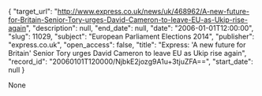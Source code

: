 {
  "target_url": "http://www.express.co.uk/news/uk/468962/A-new-future-for-Britain-Senior-Tory-urges-David-Cameron-to-leave-EU-as-Ukip-rise-again", 
  "description": null, 
  "end_date": null, 
  "date": "2006-01-01T12:00:00", 
  "slug": 11029, 
  "subject": "European Parliament Elections 2014", 
  "publisher": "express.co.uk", 
  "open_access": false, 
  "title": "Express: 'A new future for Britain' Senior Tory urges David Cameron to leave EU as Ukip rise again", 
  "record_id": "20060101T120000/NjbkE2jozg9A1u+3tjuZFA==", 
  "start_date": null
}

None
